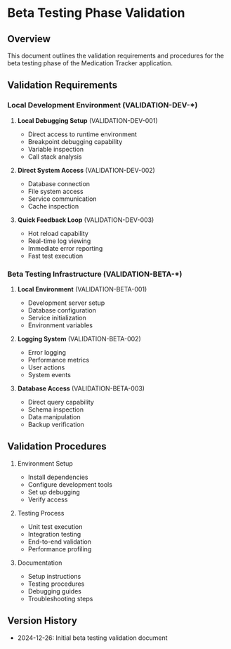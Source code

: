 # Beta Testing Phase Validation

## Overview
This document outlines the validation requirements and procedures for the beta testing phase of the Medication Tracker application.

## Validation Requirements

### Local Development Environment (VALIDATION-DEV-*)
1. **Local Debugging Setup** (VALIDATION-DEV-001)
   - Direct access to runtime environment
   - Breakpoint debugging capability
   - Variable inspection
   - Call stack analysis

2. **Direct System Access** (VALIDATION-DEV-002)
   - Database connection
   - File system access
   - Service communication
   - Cache inspection

3. **Quick Feedback Loop** (VALIDATION-DEV-003)
   - Hot reload capability
   - Real-time log viewing
   - Immediate error reporting
   - Fast test execution

### Beta Testing Infrastructure (VALIDATION-BETA-*)
1. **Local Environment** (VALIDATION-BETA-001)
   - Development server setup
   - Database configuration
   - Service initialization
   - Environment variables

2. **Logging System** (VALIDATION-BETA-002)
   - Error logging
   - Performance metrics
   - User actions
   - System events

3. **Database Access** (VALIDATION-BETA-003)
   - Direct query capability
   - Schema inspection
   - Data manipulation
   - Backup verification

## Validation Procedures
1. Environment Setup
   - Install dependencies
   - Configure development tools
   - Set up debugging
   - Verify access

2. Testing Process
   - Unit test execution
   - Integration testing
   - End-to-end validation
   - Performance profiling

3. Documentation
   - Setup instructions
   - Testing procedures
   - Debugging guides
   - Troubleshooting steps

## Version History
- 2024-12-26: Initial beta testing validation document
